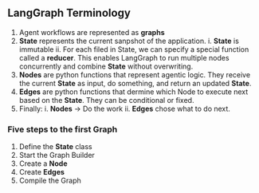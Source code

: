 ## LangGraph Terminology
1. Agent workflows are represented as **graphs**
2. **State** represents the current sanpshot of the application.
    i. **State** is immutable
    ii.  For each filed in State, we can specify a special function called a **reducer**. This enables LangGraph to run multiple nodes concurrently and combine **State** without overwriting.
3. **Nodes** are python functions that represent agentic logic. They receive the current **State** as input, do something, and return an updated **State**.
4. **Edges** are python functions that dermine which Node to execute next based on the **State**. They can be conditional or fixed.
5. Finally:
    i. **Nodes** -> Do the work
    ii. **Edges** chose what to do next.


### Five steps to the first Graph
1. Define the **State** class
2. Start the Graph Builder
3. Create a **Node**
4. Create **Edges**
5. Compile the Graph
